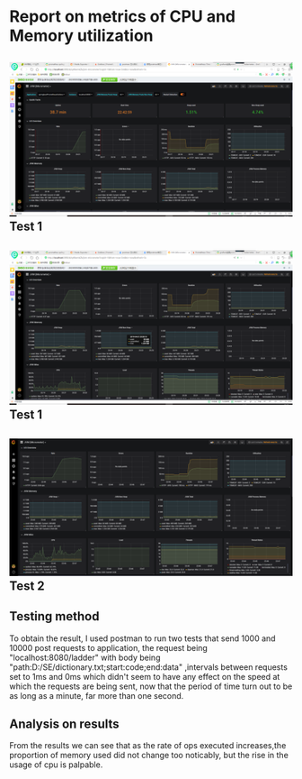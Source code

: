 # Report on metrics of CPU and Memory utilization

![avatar](./2.png)
Test 1
---
![avatar](./1.png)
Test 1
---
![avatar](./3.png)
Test 2
---
## Testing method
To obtain the result, I used postman to run two tests that send 1000 and 10000 post requests to application, 
the request being "localhost:8080/ladder" with body being "path:D:/SE/dictionary.txt;start:code;end:data"
,intervals between requests set to 1ms and 0ms which didn't seem to have any effect on the speed at which the requests are being
sent, now that the period of time turn out to be as long as a minute, far more than one second.

## Analysis on results
From the results we can see that as the rate of ops executed increases,the proportion of memory used did not change too noticably, 
but the rise in the usage of cpu is palpable.